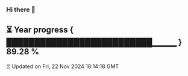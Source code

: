### Hi there 👋
⏳ Year progress { ██████████████████████████▁▁▁▁ } 89.28 %
---
⏰ Updated on Fri, 22 Nov 2024 18:14:18 GMT

